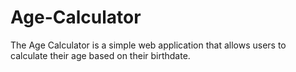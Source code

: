 # Age-Calculator
The Age Calculator is a simple web application that allows users to calculate their age based on their birthdate.
